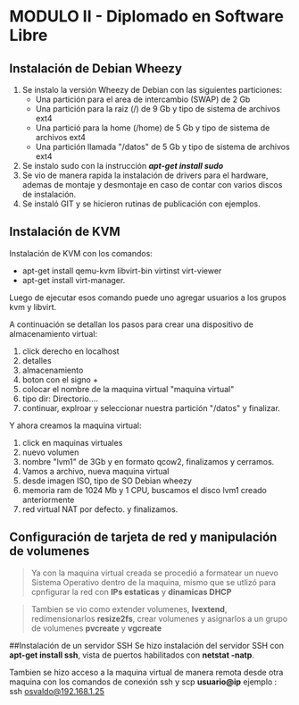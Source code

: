 # MODULO II - Diplomado en Software Libre
## Instalación de Debian Wheezy
1. Se instalo la versión Wheezy de Debian con las siguientes particiones:
    * Una partición para el area de intercambio (SWAP) de 2 Gb
    * Una partición para la raiz (/) de 9 Gb y tipo de sistema de archivos ext4
    * Una partició para la home (/home) de 5 Gb y tipo de sistema de archivos ext4
    * Una partición llamada "/datos" de 5 Gb y tipo de sistema de archivos ext4
2. Se instalo sudo con la instrucción ***apt-get install sudo***
3. Se vio de manera rapida la instalación de drivers para el hardware, ademas de montaje y desmontaje en caso de contar con varios discos de instalación.
4. Se instaló GIT y se hicieron rutinas de publicación con ejemplos.

## Instalación de KVM
Instalación de KVM con los comandos:
 * apt-get install qemu-kvm libvirt-bin virtinst virt-viewer
 * apt-get install virt-manager.

Luego de ejecutar esos comando puede uno agregar usuarios a los grupos kvm y libvirt.

A continuación se detallan los pasos para crear una dispositivo de almacenamiento virtual:
1. click derecho en localhost
2. detalles
3. almacenamiento
4. boton con el signo +
5. colocar el nombre de la maquina virtual "maquina virtual"
6. tipo dir: Directorio....
7. continuar, explroar y seleccionar nuestra partición "/datos" y finalizar.

Y ahora creamos la maquina virtual:
1. click en maquinas virtuales
2. nuevo volumen
3. nombre "lvm1" de 3Gb y en formato qcow2, finalizamos y cerramos.
4. Vamos a archivo, nueva maquina virtual
5. desde imagen ISO, tipo de SO Debian wheezy
6. memoria ram de 1024 Mb y 1 CPU, buscamos el disco lvm1 creado anteriormente
7. red virtual NAT por defecto. y finalizamos.

## Configuración de tarjeta de red y manipulación de volumenes
>Ya con la maquina virtual creada se procedió a formatear un nuevo Sistema Operativo dentro de la maquina, mismo que se utlizó para cpnfigurar la red con **IPs estaticas** y **dinamicas DHCP**

>Tambien se vio como extender volumenes, **lvextend**,  redimensionarlos **resize2fs**, crear volumenes y asignarlos a un grupo de volumenes **pvcreate** y **vgcreate**

##Instalación de un servidor SSH
Se hizo instalación del servidor SSH con **apt-get install ssh**, vista de puertos habilitados con **netstat -natp**.

Tambien se hizo acceso a la maquina virtual de manera remota desde otra maquina con los comandos de conexión ssh y scp **usuario@ip** ejemplo : ssh osvaldo@192.168.1.25
